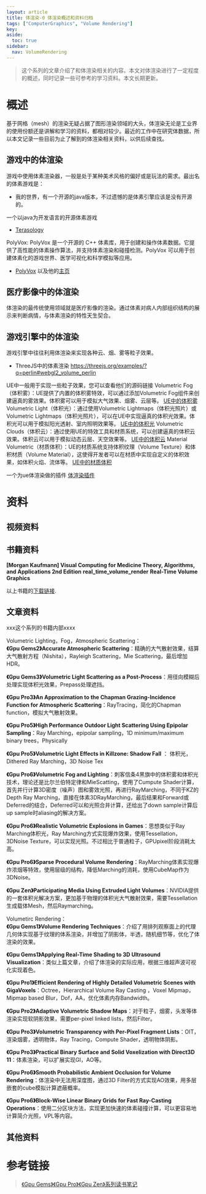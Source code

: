 ```yaml
---
layout: article
title: 体渲染-0 体渲染概述和资料归档
tags: ["ComputerGraphics", "Volume Rendering"]
key: 
aside:
  toc: true
sidebar:
  nav: VolumeRendering
---
```





> 这个系列的文章介绍了和体渲染相关的内容。本文对体渲染进行了一定程度的概述，同时记录一些可参考的学习资料。本文长期更新。


# 概述
基于网格（mesh）的渲染无疑占据了图形渲染领域的大头，体渲染无论是工业界的使用份额还是讲解和学习的资料，都相对较少。最近的工作中在研究体数据，所以本文记录一些目前为止了解到的体渲染相关资料，以供后续查找。

## 游戏中的体渲染
游戏中使用体素渲染器，一般是处于某种美术风格的偏好或是玩法的需求。最出名的体素游戏是：
- 我的世界，有一个开源的java版本，不过遗憾的是体素引擎应该是没有开源的。

一个以java为开发语言的开源体素游戏
- [Terasology](https://github.com/MovingBlocks/Terasology)


PolyVox: PolyVox 是一个开源的 C++ 体素库，用于创建和操作体素数据。它提供了高性能的体素操作算法，并支持体素渲染和碰撞检测。PolyVox 可以用于创建体素化的游戏世界、医学可视化和科学模拟等应用。
- [PolyVox](https://bitbucket.org/volumesoffun/polyvox/) 以及他的[主页](http://www.volumesoffun.com/polyvox-about/)



## 医疗影像中的体渲染
体渲染的最传统使用领域就是医疗影像的渲染。通过体素对病人内部组织结构的展示来判断病情，与体素渲染的特性天生契合。

## 游戏引擎中的体渲染
游戏引擎中往往利用体渲染来实现各种云、烟、雾等粒子效果。
- ThreeJS中的体素渲染 https://threejs.org/examples/?q=perlin#webgl2_volume_perlin



UE中一般用于实现一些粒子效果，您可以查看他们的源码链接
Volumetric Fog（体积雾）：UE提供了内置的体积雾特效，可以通过添加Volumetric Fog组件来创建逼真的雾效果。体积雾可以用于模拟大气效果、烟雾、云层等。
[UE中的体积雾](https://github.com/EpicGames/UnrealEngine/blob/463443057fb97f1af0d2951705324ce8818d2a55/Engine/Source/Runtime/Renderer/Private/VolumetricFog.cpp#L2)
Volumetric Light（体积光）：通过使用Volumetric Lightmaps（体积光照片）或Volumetric Lightmaps（体积光照片），可以在UE中实现逼真的体积光效果。体积光可以用于模拟阳光透射、室内照明效果等。
[UE中的体积光]()
Volumetric Clouds（体积云）：通过使用UE的特效工具和材质系统，可以创建逼真的体积云效果。体积云可以用于模拟动态云层、天空效果等。
[UE中的体积云]()
Material Volumetric（材质体积）：UE的材质系统支持体积纹理（Volume Texture）和体积材质（Volume Material），这使得开发者可以在材质中实现自定义的体积效果，如体积火焰、流体等。
[UE中的材质体积]()

一个为ue体渲染做的插件
[体渲染插件](https://github.com/Phyronnaz/VoxelPlugin)


# 资料

## 视频资料

## 书籍资料

**[Morgan Kaufmann] Visual Computing for Medicine Theory, Algorithms, and Applications 2nd Edition**
**real_time_volume_render**
**Real-Time Volume Graphics**

以上书籍的[下载链接]().

## 文章资料
xxx这个系列的书籍内部xxxx  


Volumetric Lighting，Fog，Atmospheric Scattering：  
**《Gpu Gems2》Accurate Atmospheric Scattering**：精确的大气散射效果，结算大气散射方程（Nishita），Rayleigh Scattering，Mie Scattering，最后增加HDR。

**《Gpu Gems3》Volumetric Light Scattering as a Post-Process**：用径向模糊后处理实现体积光效果，Prepass处理遮挡。

**《Gpu Pro3》An Approximation to the Chapman Grazing-Incidence Function for Atmospheric Scattering**：RayTracing，简化的Chapman function，模拟大气散射效果。

**《Gpu Pro5》High Performance Outdoor Light Scattering Using Epipolar Sampling**：Ray Marching，epipolar sampling，1D minimum/maximum binary trees，Physically

**《Gpu Pro5》Volumetric Light Effects in Killzone: Shadow Fall** ： 体积光，Dithered Ray Marching，3D Noise Tex

**《Gpu Pro6》Volumetric Fog and Lighting**：刺客信条4黑旗中的体积雾和体积光技术，理论还是比尔兰伯特定律和MieScatting，使用了Cumpute Shader计算，首先并行计算3D密度（噪声）图和雾效光照，再进行RayMarching，不同于KZ的Depth Ray Marching，直接在体素3DRayMarching，最后结果和Forward或Deferred的结合，Deferred可以和光照合并计算，还给出了down sample计算后up sample时aliasing的解决方案。

**《Gpu Pro6》Realistic Volumetric Explosions in Games**：思想类似于Ray Marching体积光，Ray Marching方式实现爆炸效果，使用Tessellation，3DNoise Texture，可以实现光照。不过相比于普通粒子，GPUpixel阶段消耗太高。

**《Gpu Pro6》Sparse Procedural Volume Rendering**：RayMarching体素实现爆炸浓烟等特效，使用层级的结构，降低Marching的消耗，使用CubeMap作为3DNoise。

**《Gpu Zen》Participating Media Using Extruded Light Volumes**：NVIDIA提供的一套体积光解决方案，更加基于物理的体积光大气散射效果，需要Tessellation生成载体Mesh，然后Raymarching。

Volumetirc Rendering：  
**《Gpu Gems1》Volume Rendering Techniques**：介绍了用排列观察面上的代理几何体实现基于纹理的体系渲染，并增加了阴影体，半透，随机细节等，优化了体渲染的效果。

**《Gpu Gems1》Applying Real-Time Shading to 3D Ultrasound Visualization**：类似上篇文章，介绍了体渲染的实际应用，根据三维超声波可视化实现着色。

**《Gpu Pro1》Efficient Rendering of Highly Detailed Volumetric Scenes with GigaVoxels**：Octree，Hierarchical Volume Ray Casting ，Voxel Mipmap，Mipmap based Blur，Dof，AA，优化体素内存Bandwidth。

**《Gpu Pro2》Adaptive Volumetric Shadow Maps**：对于粒子，烟雾，头发等体渲染实现软阴影效果，需要per-pixel linked lists，然后Filter。

**《Gpu Pro3》Volumetric Transparency with Per-Pixel Fragment Lists**：OIT，渲染烟雾，透明物体，Ray Tracing，Compute Shader，透明物体阴影。

**《Gpu Pro3》Practical Binary Surface and Solid Voxelization with Direct3D 11**：体素渲染，可以扩展实现GI，AO等。

**《Gpu Pro6》Smooth Probabilistic Ambient Occlusion for Volume Rendering**：体渲染中无法用深度图，通过3D Filter的方式实现AO效果，用多层嵌套的cube模拟计算遮蔽概率。

**《Gpu Pro6》Block-Wise Linear Binary Grids for Fast Ray-Casting Operations**：使用二分区块方法，实现更加快速的体素碰撞计算，可以更容易地计算简介光照，VPL等内容。




## 其他资料


# 参考链接
> [《Gpu Gems》《Gpu Pro》《Gpu Zen》系列读书笔记](https://blog.csdn.net/puppet_master/article/details/87172148)

<br />
